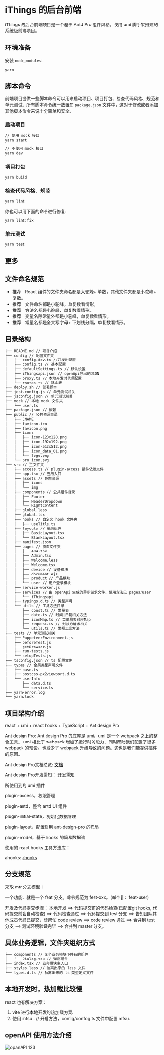 # iThings 的后台前端

iThings 的后台前端项目是一个基于 Antd Pro 组件风格，使用 umi 脚手架搭建的系统级前端项目。

## 环境准备

安装 `node_modules`:

```bash
yarn
```

## 脚本命令

前端项目提供一些脚本命令可以用来启动项目、项目打包、检查代码风格、规范和单元测试。所有脚本命令统一放置在 `package.json` 文件中，这对于修改或者添加其他脚本命令来说十分简单和安全。

### 启动项目

```bash
// 使用 mock 接口
yarn start
```

```bash
// 不使用 mock 接口
yarn dev
```

### 项目打包

```bash
yarn build
```

### 检查代码风格、规范

```bash
yarn lint
```

你也可以用下面的命令进行修复:

```bash
yarn lint:fix
```

### 单元测试

```bash
yarn test
```

## 更多

## 文件命名规范

- 推荐：React 组件的文件夹命名都是大驼峰+ 单数，其他文件夹都是小驼峰+ 复数。
- 推荐：文件命名都是小驼峰，单复数看情形。
- 推荐：方法名都是小驼峰，单复数看情形。
- 推荐：变量名除常量外都是小驼峰，单复数看情形。
- 推荐：常量名都是全大写字母+ 下划线分隔，单复数看情形。

## 目录结构

```md
├── README.md // 项目介绍
├── config // 配置文件夹
│   ├── config.dev.ts //开发时配置
│   ├── config.ts // 基本配置
│   ├── defaultSettings.ts // 默认设置
│   ├── iThingsapi.json // openApi导出的JSON
│   ├── proxy.ts // 本地开发时代理配置
│   └── routes.ts // 路由表
├── deploy.sh // 部署脚本
├── jest.config.js // 单元测试相关
├── jsconfig.json // 单元测试相关
├── mock // 本地 mock 文件夹
│   └── user.ts
├── package.json // 依赖
├── public // 公共资源目录
│   ├── CNAME
│   ├── favicon.ico
│   ├── favicon.png
│   ├── icons
│   │   ├── icon-128x128.png
│   │   ├── icon-192x192.png
│   │   ├── icon-512x512.png
│   │   ├── icon_data_01.png
│   │   └── logo.png
│   └── pro_icon.svg
├── src // 主文件夹
│   ├── access.ts // plugin-access 插件依赖文件
│   ├── app.tsx // 应用入口
│   ├── assets // 静态资源
│   │   ├── icons
│   │   └── img
│   ├── components // 公共组件目录
│   │   ├── Footer
│   │   ├── HeaderDropdown
│   │   └── RightContent
│   ├── global.less
│   ├── global.tsx
│   ├── hooks // 自定义 hook 文件夹
│   │   ├── useTitle.ts
│   ├── layouts // 布局组件
│   │   ├── BasicLayout.tsx
│   │   └── BlankLayout.tsx
│   ├── manifest.json
│   ├── pages // 页面文件夹
│   │   ├── 404.tsx
│   │   ├── Admin.tsx
│   │   ├── Welcome.less
│   │   ├── Welcome.tsx
│   │   ├── device // 设备模块
│   │   ├── document.ejs
│   │   ├── product // 产品模块
│   │   └── user // 用户登录模块
│   ├── service-worker.js
│   ├── services // 由 openApi 生成的异步请求文件，使用方法见 pages/user
│   │   └── iThingsapi
│   ├── typings.d.ts // 类型声明
│   └── utils // 工具方法目录
│       ├── const.ts // 常量表
│       ├── date.ts // 时间|日期相关方法
│       ├── iconMap.ts // 菜单图表对应Map
│       ├── request.ts // 封装的请求相关
│       └── utils.ts // 常规工具方法
├── tests // 单元测试相关
│   ├── PuppeteerEnvironment.js
│   ├── beforeTest.js
│   ├── getBrowser.js
│   ├── run-tests.js
│   └── setupTests.js
├── tsconfig.json // ts 配置文件
├── types // 全局类型声明文件
│   ├── base.ts
│   ├── postcss-px2viewport.d.ts
│   └── userInfo
│       ├── data.d.ts
│       └── service.ts
├── yarn-error.log
└── yarn.lock
```

## 项目架构介绍

react + umi + react hooks + TypeScript + Ant design Pro

Ant design Pro: Ant design Pro 的底座是 umi，umi 是一个 webpack 之上的整合工具。 umi 相比于 webpack 增加了运行时的能力，同时帮助我们配置了很多 webpack 的预设。也减少了 webpack 升级导致的问题。这也是我们能提供插件的原因。

Ant design Pro文档总览: [文档](https://pro.ant.design/zh-CN/docs/overview)

Ant design Pro开发需知： [开发需知](https://pro.ant.design/zh-CN/docs/introduction/)

所使用到的 umi 插件：

plugin-access，权限管理

plugin-antd，整合 antd UI 组件

plugin-initial-state，初始化数据管理

plugin-layout，配置启用 ant-design-pro 的布局

plugin-model，基于 hooks 的简易数据流

使用的 react hooks 工具方法库：

ahooks: [ahooks](https://ahooks.js.org/zh-CN/hooks/use-request/index)

## 分支规范

采取 mtr 分支模型：

一个功能，就是一个 feat 分支。命令规范为 feat-xxx。(举个🌰： feat-user)

开发及代码提交步骤： 本地开发 ==> 代码提交前的代码检查(已配置git hooks, 代码提交前会自动检查) ==> 代码检查通过 ==> 代码提交到 test 分支 ==> 告知团队其他成员代码已提交，请帮忙 code review ==> code review 通过   ==> 合并到 test 分支  ==> 测试环境验证完毕 ==> 合并到 master 分支。

## 具体业务逻辑，文件夹组织方式

```md
├── components // 某个业务模块下共有的组件
│   └── Dialog.tsx // 弹窗组件
├── index.tsx // 业务模块主入口
├── styles.less // 抽离出来的 less 文件
└── types.d.ts // 抽离出来的 ts 类型定义文件
```

## 本地开发时，热加载比较慢

react 也有解决方案：

1. vite 进行本地开发的热加载方案.
2. 使用 mfsu . // 开启方法，config/confog.ts 文件中配置  mfsu.

## openAPI 使用方法介绍

![opanAPI](https://tva1.sinaimg.cn/large/e6c9d24egy1h5mtjmhv68g213l0khkjr.gif)
123

